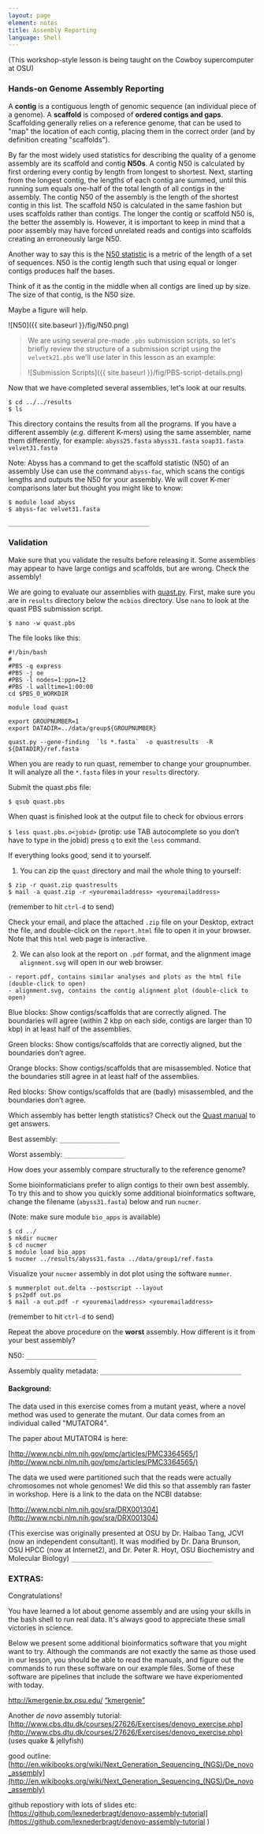 ```yaml
---
layout: page
element: notes
title: Assembly Reporting
language: Shell
---
```

(This workshop-style lesson is being taught on the Cowboy supercomputer at OSU)

### Hands-on Genome Assembly Reporting

A **contig** is a contiguous length of genomic sequence (an individual piece of a genome). A **scaffold** is composed of **ordered contigs and gaps**. Scaffolding generally relies on a reference genome, that can be used to "map" the location of each contig, placing them in the correct order (and by definition creating "scaffolds"). 

By far the most widely used statistics for describing the quality of a genome assembly are its scaffold and contig **N50s**. A contig N50 is calculated by first ordering every contig by length from longest to shortest. Next, starting from the longest contig, the lengths of each contig are summed, until this running sum equals one-half of the total length of all contigs in the assembly. The contig N50 of the assembly is the length of the shortest contig in this list. The scaffold N50 is calculated in the same fashion but uses scaffolds rather than contigs. The longer the contig or scaffold N50 is, the better the assembly is. However, it is important to keep in mind that a poor assembly may have forced unrelated reads and contigs into scaffolds creating an erroneously large N50.

Another way to say this is the [N50 statistic](http://en.wikipedia.org/wiki/N50_statistic) is a metric of the length of a set of sequences. N50 is the contig length such that using equal or longer contigs produces half the bases.

Think of it as the contig in the middle when all contigs are lined up by size. The size of that contig, is the N50 size.

Maybe a figure will help. 
 
![N50]({{ site.baseurl }}/fig/N50.png)

> We are using several pre-made `.pbs` submission scripts, so let's briefly review 
> the structure of a submission script using the `velvetk21.pbs` we'll use later in 
> this lesson as an example:
>
> ![Submission Scripts]({{ site.baseurl }}/fig/PBS-script-details.png)


Now that we have completed several assemblies, let's look at our results. 
~~~
$ cd ../../results
$ ls
~~~
This directory contains the results from all the programs. If you have a different assembly (*e.g.* different K-mers) using the same assembler, name them differently, for example: `abyss25.fasta`   `abyss31.fasta`  `soap31.fasta`  `velvet31.fasta`

Note: Abyss has a command to get the scaffold statistic (N50) of an assembly
Use can use the command `abyss-fac`, which scans the contigs lengths and outputs the N50 for your assembly. We will cover K-mer comparisons later but thought you might like to know:
~~~ 
$ module load abyss
$ abyss-fac velvet31.fasta
~~~
`________________________________________`

### Validation

Make sure that you validate the results before releasing it. Some assemblies may appear to have large contigs and scaffolds, but are wrong. Check the assembly!

We are going to evaluate our assemblies with [quast.py](https://github.com/ablab/quast).
First, make sure you are in `results` directory below the `mcbios` directory. Use
`nano` to look at the quast PBS submission script.

`$ nano -w quast.pbs`

The file looks like this:
~~~
#!/bin/bash
#
#PBS -q express
#PBS -j oe
#PBS -l nodes=1:ppn=12
#PBS -l walltime=1:00:00
cd $PBS_O_WORKDIR

module load quast

export GROUPNUMBER=1
export DATADIR=../data/group${GROUPNUMBER}

quast.py --gene-finding  `ls *.fasta`  -o quastresults  -R ${DATADIR}/ref.fasta
~~~

When you are ready to run quast, remember to change your groupnumber.  It will analyze all the `*.fasta` files in your `results` directory.

Submit the quast.pbs file:

`$ qsub quast.pbs`

When quast is finished look at the output file to check for obvious errors

`$ less quast.pbs.o<jobid>`  (protip: use TAB autocomplete so you don’t have to type in the jobid)
press `q` to exit the `less` command. 

If everything looks good, send it to yourself.
  
1) You can zip the `quast` directory and mail the whole thing to yourself:
~~~
$ zip -r quast.zip quastresults
$ mail -a quast.zip -r <youremailaddress> <youremailaddress>
~~~
(remember to hit `ctrl-d` to send)

Check your email, and place the attached `.zip` file on your Desktop, extract the file, and double-click on the `report.html` file to open it in your browser.  Note that this `html` web page is interactive.

2) We can also look at the report on `.pdf` format, and the alignment image `alignment.svg` will open in our web browser.

~~~
- report.pdf, contains similar analyses and plots as the html file (double-click to open)
- alignment.svg, contains the contig alignment plot (double-click to open)
~~~

Blue blocks: Show contigs/scaffolds that are correctly aligned. The boundaries will agree (within 2 kbp on each side, contigs are larger than 10 kbp) in at least half of the assemblies.

Green blocks: Show contigs/scaffolds that are correctly aligned, but the boundaries don’t agree. 

Orange blocks: Show contigs/scaffolds that are misassembled. Notice that the boundaries still agree in at least half of the assemblies.

Red blocks: Show contigs/scaffolds that are (badly) misassembled, and the boundaries don’t agree. 

Which assembly has better length statistics? 
Check out the [Quast manual](https://github.com/ablab/quast) to get answers.

Best assembly: `_________________`

Worst assembly: `_________________`

How does your assembly compare structurally to the reference genome? 

Some bioinformaticians prefer to align contigs to their own best assembly. To try this
and to show you quickly some additional bioinformatics software, change the filename (`abyss31.fasta`) below and run `nucmer`.

(Note: make sure module `bio_apps` is available)
~~~
$ cd ../
$ mkdir nucmer
$ cd nucmer
$ module load bio_apps
$ nucmer ../results/abyss31.fasta ../data/group1/ref.fasta
~~~
Visualize your `nucmer` assembly in dot plot using the software `mummer`.
~~~
$ mummerplot out.delta --postscript --layout
$ ps2pdf out.ps
$ mail -a out.pdf -r <youremailaddress> <youremailaddress>
~~~
(remember to hit `ctrl-d` to send)


Repeat the above procedure on the **worst** assembly.  How different is it from your best assembly? 

N50: `____________________`

Assembly quality metadata: `________________________________________`

#### Background:

The data used in this exercise comes from a mutant yeast, where a novel method was used to generate the mutant. Our data comes from an individual called "MUTATOR4".

The paper about MUTATOR4 is here:

[http://www.ncbi.nlm.nih.gov/pmc/articles/PMC3364565/](http://www.ncbi.nlm.nih.gov/pmc/articles/PMC3364565/)

The data we used were partitioned such that the reads were actually chromosomes not whole genomes!
We did this so that assembly ran faster in workshop. Here is a link to the data on the NCBI databse:

[http://www.ncbi.nlm.nih.gov/sra/DRX001304](http://www.ncbi.nlm.nih.gov/sra/DRX001304)

(This exercise was originally presented at OSU by Dr. Haibao Tang, JCVI (now an independent consultant). It was modified by Dr. Dana Brunson, OSU HPCC (now at Internet2), and Dr. Peter R. Hoyt, OSU Biochemistry and Molecular Biology)
`________________________________________`

### EXTRAS:

Congratulations! 

You have learned a lot about genome assembly and are using your skills in the bash shell
to run real data. It's always good to appreciate these small victories in science.

Below we present some additional bioinformatics software that you might want to try. 
Although the commands are not exactly the same as those used in our lesson,
you should be able to read the manuals, and figure out the commands to run these
software on our example files. Some of these software are pipelines that 
include the software we have experiomented with today. 

http://kmergenie.bx.psu.edu/  [“kmergenie”](http://kmergenie.bx.psu.edu/)

Another *de novo* assembly tutorial: [http://www.cbs.dtu.dk/courses/27626/Exercises/denovo_exercise.php](http://www.cbs.dtu.dk/courses/27626/Exercises/denovo_exercise.php)
(uses quake & jellyfish)

good outline: [http://en.wikibooks.org/wiki/Next_Generation_Sequencing_(NGS)/De_novo_assembly](http://en.wikibooks.org/wiki/Next_Generation_Sequencing_(NGS)/De_novo_assembly)

github repostiory with lots of slides etc: [https://github.com/lexnederbragt/denovo-assembly-tutorial](https://github.com/lexnederbragt/denovo-assembly-tutorial
)
